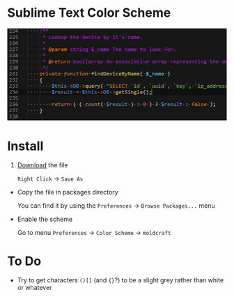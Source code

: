 Sublime Text Color Scheme
===

![Screenshot](screenshot.png)

# Install

1. [Download](https://raw.githubusercontent.com/moldcraft/colour-scheme/master/sublime-text/moldcraft.tmTheme) the file

    `Right Click` -> `Save As`
* Copy the file in packages directory

    You can find it by using the `Preferences` -> `Browse Packages...` menu
* Enable the scheme

    Go to menu `Preferences` -> `Color Scheme` -> `moldcraft`

# To Do

* Try to get characters `()[]` (and `{}`?) to be a slight grey rather than white or whatever
